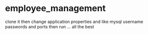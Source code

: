 # employee_management


clone it then change application properties and like mysql username passwords and ports then run ...
all the best

